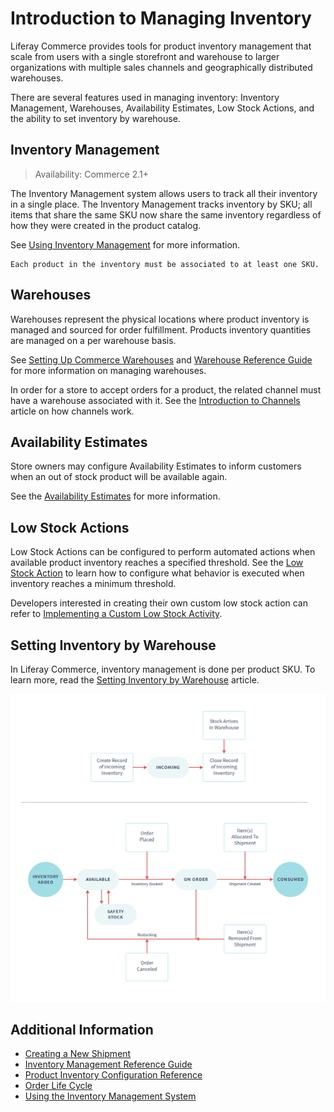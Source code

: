 # Introduction to Managing Inventory

Liferay Commerce provides tools for product inventory management that scale from users with a single storefront and warehouse to larger organizations with multiple sales channels and geographically distributed warehouses.

There are several features used in managing inventory: Inventory Management, Warehouses, Availability Estimates, Low Stock Actions, and the ability to set inventory by warehouse.

## Inventory Management

> Availability: Commerce 2.1+

The Inventory Management system allows users to track all their inventory in a single place. The Inventory Management tracks inventory by SKU; all items that share the same SKU now share the same inventory regardless of how they were created in the product catalog.

See [Using Inventory Management](./using-the-inventory-management-system.md) for more information.

```{important}
Each product in the inventory must be associated to at least one SKU.
```

## Warehouses

Warehouses represent the physical locations where product inventory is managed and sourced for order fulfillment. Products inventory quantities are managed on a per warehouse basis.

See [Setting Up Commerce Warehouses](./setting-up-commerce-warehouses.md) and [Warehouse Reference Guide](./warehouse-reference-guide.md) for more information on managing warehouses.

In order for a store to accept orders for a product, the related channel must have a warehouse associated with it. See the [Introduction to Channels](../../starting-a-store/channels/introduction-to-channels.md) article on how channels work.

## Availability Estimates

Store owners may configure Availability Estimates to inform customers when an out of stock product will be available again.

See the [Availability Estimates](./availability-estimates.md) for more information.

## Low Stock Actions

Low Stock Actions can be configured to perform automated actions when available product inventory reaches a specified threshold. See the [Low Stock Action](./low-stock-action.md) to learn how to configure what behavior is executed when inventory reaches a minimum threshold.

Developers interested in creating their own custom low stock action can refer to [Implementing a Custom Low Stock Activity](../../developer-guide/implementing-a-custom-low-stock-activity.md).

## Setting Inventory by Warehouse

In Liferay Commerce, inventory management is done per product SKU. To learn more, read the [Setting Inventory by Warehouse](./setting-inventory-by-warehouse.md) article.

![Inventory life cycle](./introduction-to-managing-inventory/images/01.png)

## Additional Information

* [Creating a New Shipment](../../order-management/shipments/creating-a-shipment.md)
* [Inventory Management Reference Guide](./inventory-management-reference-guide.md)
* [Product Inventory Configuration Reference](./product-inventory-configuration-reference.md)
* [Order Life Cycle](../../order-management/orders/order-life-cycle.md)
* [Using the Inventory Management System](./using-the-inventory-management-system.md)
